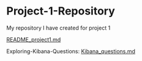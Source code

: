 # Project-1-Repository
My repository I have created for project 1

[README_project1.md](https://github.com/thom1678/Project-1-Repository/files/7908996/README_project1.md)

Exploring-Kibana-Questions: 
[Kibana_questions.md](https://github.com/thom1678/Project-1-Repository/files/7908984/Kibana_questions.md)
